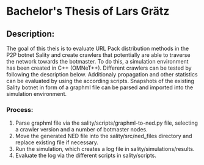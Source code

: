 # Bachelor's Thesis of Lars Grätz

## Description:

The goal of this theis is to evaluate URL Pack distribution methods in the P2P botnet Sality and create crawlers that potentially are able to traverse the network towards the botmaster. 
To do this, a simulation environment has been created in C++ (OMNeT++). 
Different crawlers can be tested by following the description below.
Additionaly propagation and other statistics can be evaluated by using the according scripts. 
Snapshots of the existing Sality botnet in form of a graphml file can be parsed and imported into the simulation environment.

### Process:

1. Parse graphml file via the sality/scripts/graphml-to-ned.py file, selecting a crawler version and a number of botmaster nodes.
2. Move the generated NED file into the sality/src/ned\_files directory and replace existing file if necessary.
3. Run the simulation, which creates a log file in sality/simulations/results.
4. Evaluate the log via the different scripts in sality/scripts.
